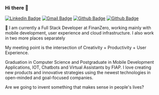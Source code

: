 ### Hi there 👋
[![Linkedin Badge](https://img.shields.io/badge/-Francisco%20Olvera-2867B2?style=flat-square&logo=Linkedin&logoColor=white&link=https://www.linkedin.com/in/francisco-olvera-relirk/)](https://www.linkedin.com/in/francisco-olvera-relirk/)
[![Gmail Badge](https://img.shields.io/badge/-olverajunior2014@gmail.com-c71610?style=flat-square&logo=Gmail&logoColor=white&link=mailto:olverajunior2014@gmail.com)](mailto:olverajunior2014@gmail.com)
[![Github Badge](https://img.shields.io/badge/-Relirk%20Software-5F43BB?style=flat-square&logo=Github&logoColor=white&link=https://github.com/relirk-software/)](https://github.com/relirk-software/)
[![Github Badge](https://img.shields.io/badge/-FinanZero-05bcb4?style=flat-square&logo=Github&logoColor=white&link=https://github.com/finanzero/)](https://github.com/finanzero/)

🔭 I am currently a Full Stack Developer at FinanZero, working mainly with mobile development, user experience and cloud infrastructure. I also work in two more places separately

My meeting point is the intersection of Creativity + Productivity + User Experience.

Graduation in Computer Science and Postgraduate in Mobile Development Applications, IOT, Chatbots and Virtual Assistants by FIAP.
I love creating new products and innovative strategies using the newest technologies in open-minded and goal-focused companies.

Are we going to invent something that makes sense in people's lives?
